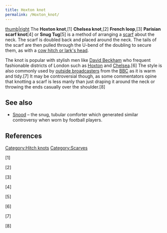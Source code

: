 ```yaml
---
title: Hoxton knot
permalink: /Hoxton_knot/
---
```


[thumb\|right](/File:Hoxton.jpg "wikilink") The **Hoxton knot**,[1]
**Chelsea knot**,[2] **French loop**,[3] **Parisian scarf knot**[4] or
**Snug Tug**[5] is a method of arranging a [scarf](/scarf "wikilink")
about the neck. The scarf is doubled back and placed around the neck.
The tails of the scarf are then pulled through the U-bend of the
doubling to secure them, as with a [cow hitch or lark's
head](/cow_hitch "wikilink").

The knot is popular with stylish men like [David
Beckham](/David_Beckham "wikilink") who frequent fashionable districts
of London such as [Hoxton](/Hoxton "wikilink") and
[Chelsea](/Chelsea,_London "wikilink").[6] The style is also commonly
used by [outside broadcasters](/outside_broadcasting "wikilink") from
the [BBC](/BBC "wikilink") as it is warm and tidy.[7] It may be
controversial though, as some commentators opine that knotting a scarf
is less manly than just draping it around the neck or throwing the ends
casually over the shoulder.[8]

## See also

-   [Snood](/Snood_(headgear)#Football "wikilink") – the snug, tubular
    comforter which generated similar controversy when worn by football
    players.

## References

[Category:Hitch knots](/Category:Hitch_knots "wikilink")
[Category:Scarves](/Category:Scarves "wikilink")

[1]

[2]

[3]

[4]

[5]

[6]

[7]

[8]